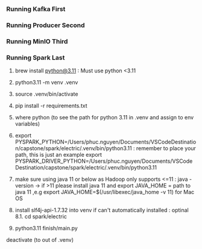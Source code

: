 ### Running Kafka First
### Running Producer Second
### Running MinIO Third
### Running Spark Last

1. brew install python@3.11 : Must use python <3.11

2. python3.11 -m venv .venv

3. source .venv/bin/activate

4. pip install -r requirements.txt

5. where python (to see the path for python 3.11 in .venv and assign to env variables)

6. export PYSPARK_PYTHON=/Users/phuc.nguyen/Documents/VSCodeDestination/capstone/spark/electric/.venv/bin/python3.11 : remember to place your path, this is just an example
   export PYSPARK_DRIVER_PYTHON=/Users/phuc.nguyen/Documents/VSCodeDestination/capstone/spark/electric/.venv/bin/python3.11

7. make sure using java 11 or below as Hadoop only supports <=11 : java -version -> if >11 please install java 11 and export JAVA_HOME = path to java 11 ,e.g export JAVA_HOME=$(/usr/libexec/java_home -v 11) for Mac OS

8. install slf4j-api-1.7.32 into venv if can't automatically installed : optinal
8.1. cd spark/electric
9. python3.11 finish/main.py

deactivate (to out of .venv)


